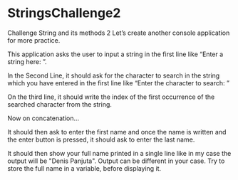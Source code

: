 # StringsChallenge2
Challenge String and its methods 2
Let’s create another console application for more practice.

This application asks the user to input a string in the first line like “Enter a string here: ”.

In the Second Line, it should ask for the character to search in the string which you have entered in the first line like “Enter the character to search: ”

On the third line, it should write the index of the first occurrence of the searched character from the string.

Now on concatenation...

It should then ask to enter the first name and once the name is written and the enter button is pressed, it should ask to enter the last name.

It should then show your full name printed in a single line like in my case the output will be "Denis Panjuta". Output can be different in your case. Try to store the full name in a variable, before displaying it.

